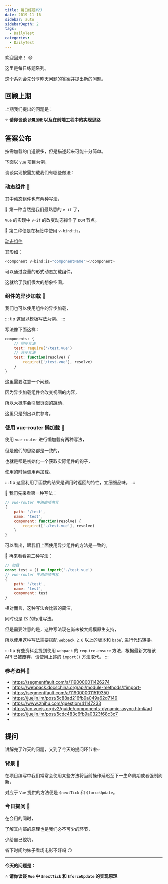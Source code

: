 ```yaml
---
title: 每日练题#23
date: 2019-11-16
sidebar: auto
sidebarDepth: 2
tags: 
  - DailyTest
categories:
  - DailyTest
---
```


欢迎回来！ :smile:

这里是每日练题系列。 

这个系列会先分享昨天问题的答案并提出新的问题。

<!-- more -->

## 回顾上期

上期我们提出的问题是：

:star: **请你谈谈 `按需加载` 以及在前端工程中的实现思路** 

## 答案公布

按需加载的门道很多，但是描述起来可能十分简单。

下面以 `Vue` 项目为例，

谈谈实现按需加载我们有哪些做法：

### 动态组件 :flags:

其中动态组件也有两种写法，

:rocket: 第一种当然是我们最熟悉的 `v-if` 了，

`Vue` 的实现中 `v-if` 的改变动态操作了 `DOM` 节点。

:rocket: 第二种便是在标签中使用 `v-bind:is`。

[动态组件](https://cn.vuejs.org/v2/guide/components-dynamic-async.html#ad)

其形如：

``` javascript
<component v-bind:is="componentName"></component>
```

可以通过变量的形式动态加载组件，

这就给了我们很大的想象空间。

### 组件的异步加载 :flags:

我们也可以使用组件的异步加载，

::: tip
这里以模板写法为例。
:::

写法像下面这样：

``` javascript
components: {
    // 同步写法
    test: require('/test.vue')
    // 异步写法
    test: function(resolve) {
        require(['/test.vue'], resolve)
    }
}
```

这里需要注意一个问题，

因为异步加载组件会改变视图的内容，

所以大概率会引起页面的跳动，

这里只是列出以供参考。

### 使用 vue-router 懒加载 :flags:

使用 `vue-router` 进行懒加载有两种写法，

但是他们的思路都是一致的，

也就是都是初始化一个获取实际组件的钩子，

使用的时候调用再加载。

::: tip
这里利用了函数的结果是调用时返回的特性，宜细细品味。
:::

:rocket: 我们先来看第一种写法： 

``` javascript
// vue-router 中路由项书写
{
    path: '/test',
    name: 'test',
    component: function(resolve) {
        require(['./test.vue'], resolve)
    }
}
```

可以看出，跟我们上面使用异步组件的方法是一致的。

:rocket: 再来看看第二种写法：

``` javascript
// 加载
const test = () => import('./test.vue')
// vue-router 中路由项书写
{
    path: '/test',
    name: 'test',
    component: test
}
```
相对而言，这种写法会比较的简洁，

同时也是 `ES` 的标准写法。

但是需要注意的是，这种写法现在尚未被大规模原生支持，

所以使用这种写法需要搭配 `webpack 2.6` 以上的版本和 `babel` 进行代码转换。

::: tip
有些资料会提到使用 `webpack` 的 `require.ensure` 方法，根据最新文档该 API 已被废弃，请使用上述的 `import()` 方法取代。
:::

### 参考资料 :flags:

- https://segmentfault.com/a/1190000011426274
- https://webpack.docschina.org/api/module-methods/#import-
- https://segmentfault.com/a/1190000011519350
- https://juejin.im/post/5c88ad216fb9a049a62d7149
- https://www.zhihu.com/question/41147233
- https://cn.vuejs.org/v2/guide/components-dynamic-async.html#ad
- https://juejin.im/post/5cdc483c6fb9a0323f68c3c7
- 
## 提问

讲解完了昨天的问题，又到了今天的提问环节啦~

### 背景 :flags:

在项目编写中我们常常会使用某些方法将当前操作延迟至下一生命周期或者强制刷新，

对应于 `Vue` 提供的方法便是 `$nextTick` 和 `$forceUpdate`。

### 今日提问 :flags:

在会用的同时，

了解其内部的原理也是我们必不可少的环节，

少给自己挖坑，

省下时间约妹子看场电影不好吗 :smirk:

---

**今天的问题是：**

:star: **请你谈谈 `Vue` 中 `$nextTick` 和 `$forceUpdate` 的实现原理** 
